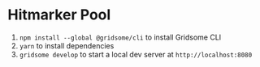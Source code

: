 # Hitmarker Pool

1. `npm install --global @gridsome/cli` to install Gridsome CLI
2. `yarn` to install dependencies
3. `gridsome develop` to start a local dev server at `http://localhost:8080`
